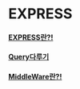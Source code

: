 # EXPRESS 

#### [EXPRESS란?!](https://velog.io/@yunaaa/EXPRESS-%EC%8B%9C%EC%9E%91%ED%95%B4%EB%B3%B4%EA%B8%B0) 
#### [Query다루기](https://velog.io/@yunaaa/Express-Query%EB%8B%A4%EB%A3%A8%EA%B8%B0)
#### [MiddleWare란?!](https://velog.io/@yunaaa/Express-Post-Request%ED%95%98%EA%B8%B0)
